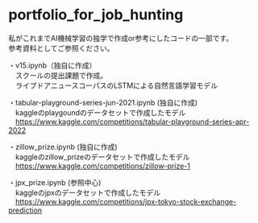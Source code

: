 # portfolio_for_job_hunting
私がこれまでAI機械学習の独学で作成or参考にしたコードの一部です。  
参考資料としてご参照ください。  

・v15.ipynb（独自に作成）  
  &emsp;スクールの提出課題で作成。  
  &emsp;ライブドアニュースコーパスのLSTMによる自然言語学習モデル  
  
・tabular-playground-series-jun-2021.ipynb (独自に作成)  
  &emsp;kaggleのplaygoundのデータセットで作成したモデル  
  &emsp;https://www.kaggle.com/competitions/tabular-playground-series-apr-2022  
  
・zillow_prize.ipynb (独自に作成)  
  &emsp;kaggleのzillow_prizeのデータセットで作成したモデル  
  &emsp;https://www.kaggle.com/competitions/zillow-prize-1  
  
・jpx_prize.ipynb (参照中心)  
  &emsp;kaggleのjpxのデータセットで作成したモデル  
  &emsp;https://www.kaggle.com/competitions/jpx-tokyo-stock-exchange-prediction
  
